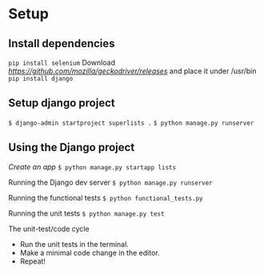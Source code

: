 # Setup

## Install dependencies
`pip install selenium`
Download *https://github.com/mozilla/geckodriver/releases* and place it under /usr/bin
`pip install django`

## Setup django project
`$ django-admin startproject superlists .`
`$ python manage.py runserver`

## Using the Django project
*Create an app*
`$ python manage.py startapp lists`

Running the Django dev server
`$ python manage.py runserver`

Running the functional tests
`$ python functional_tests.py`

Running the unit tests
`$ python manage.py test`

The unit-test/code cycle
* Run the unit tests in the terminal.
* Make a minimal code change in the editor.
* Repeat!


